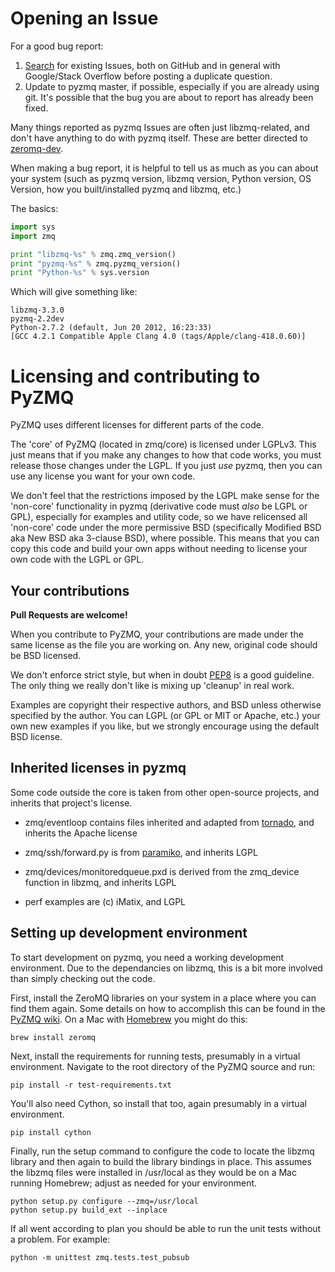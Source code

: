 # Opening an Issue

For a good bug report:

1. [Search][] for existing Issues, both on GitHub and in general with Google/Stack Overflow before posting a duplicate question.
2. Update to pyzmq master, if possible, especially if you are already using git. It's
   possible that the bug you are about to report has already been fixed.

Many things reported as pyzmq Issues are often just libzmq-related,
and don't have anything to do with pyzmq itself.
These are better directed to [zeromq-dev][].

When making a bug report, it is helpful to tell us as much as you can about your system
(such as pyzmq version, libzmq version, Python version, OS Version, how you built/installed pyzmq and libzmq, etc.)

The basics:

```python
import sys
import zmq

print "libzmq-%s" % zmq.zmq_version()
print "pyzmq-%s" % zmq.pyzmq_version()
print "Python-%s" % sys.version
```

Which will give something like:

    libzmq-3.3.0
    pyzmq-2.2dev
    Python-2.7.2 (default, Jun 20 2012, 16:23:33) 
    [GCC 4.2.1 Compatible Apple Clang 4.0 (tags/Apple/clang-418.0.60)]

[search]: https://github.com/zeromq/pyzmq/issues
[zeromq-dev]: mailto:zeromq-dev@zeromq.org


# Licensing and contributing to PyZMQ

PyZMQ uses different licenses for different parts of the code.

The 'core' of PyZMQ (located in zmq/core) is licensed under LGPLv3.
This just  means that if you make any changes to how that code works,
you must release  those changes under the LGPL.
If you just *use* pyzmq, then you can use any license you want for your own code.

We don't feel that the restrictions imposed by the LGPL make sense for the 
'non-core' functionality in pyzmq (derivative code must *also* be LGPL or GPL), 
especially for examples and utility code, so we have relicensed all 'non-core' 
code under the more permissive BSD (specifically Modified BSD aka New BSD aka 
3-clause BSD), where possible. This means that you can copy this code and build 
your own apps without needing to license your own code with the LGPL or GPL.

## Your contributions

**Pull Requests are welcome!**

When you contribute to PyZMQ, your contributions are made under the same 
license as the file you are working on. Any new, original code should be BSD 
licensed.

We don't enforce strict style, but when in doubt [PEP8][] is a good guideline.
The only thing we really don't like is mixing up 'cleanup' in real work.

Examples are copyright their respective authors, and BSD unless otherwise 
specified by the author. You can LGPL (or GPL or MIT or Apache, etc.) your own new 
examples if you like, but we strongly encourage using the default BSD license.

[PEP8]: http://www.python.org/dev/peps/pep-0008

## Inherited licenses in pyzmq

Some code outside the core is taken from other open-source projects, and 
inherits that project's license.

* zmq/eventloop contains files inherited and adapted from [tornado][], and inherits the Apache license

* zmq/ssh/forward.py is from [paramiko][], and inherits LGPL

* zmq/devices/monitoredqueue.pxd is derived from the zmq_device function in 
libzmq, and inherits LGPL

* perf examples are (c) iMatix, and LGPL

[tornado]: http://www.tornadoweb.org
[paramiko]: http://www.lag.net/paramiko

## Setting up development environment

To start development on pyzmq, you need a working development environment. Due to the dependancies on libzmq,
this is a bit more involved than simply checking out the code.

First, install the ZeroMQ libraries on your system in a place where you can find them again. Some details on
how to accomplish this can be found in the [PyZMQ wiki]. On a Mac with [Homebrew][] you might do this:

```
brew install zeromq
```


Next, install the requirements for running tests, presumably in a virtual environment. Navigate to the root
directory of the PyZMQ source and run:

```
pip install -r test-requirements.txt
```
You'll also need Cython, so install that too, again presumably in a virtual environment.

```
pip install cython
```


Finally, run the setup command to configure the code to locate the libzmq library and then again to build
the library bindings in place. This assumes the libzmq files were installed in /usr/local as they would be
on a Mac running Homebrew; adjust as needed for your environment.

```
python setup.py configure --zmq=/usr/local
python setup.py build_ext --inplace
```


If all went according to plan you should be able to run the unit tests without a problem. For example:

```
python -m unittest zmq.tests.test_pubsub
```


[PyZMQ wiki]:[https://github.com/zeromq/pyzmq/wiki/Building-and-Installing-PyZMQ]
[Homebrew]:[https://brew.sh/]